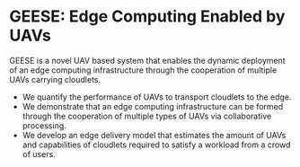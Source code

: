 # GEESE: Edge Computing Enabled by UAVs
GEESE is a novel UAV based system that enables the dynamic deployment of an edge computing infrastructure through the cooperation of multiple UAVs carrying cloudlets.
 
 * We quantify the performance of UAVs to transport cloudlets to the edge.
 * We demonstrate that an edge computing infrastructure can be formed through the cooperation of multiple types of UAVs via collaborative processing.
 * We develop an edge delivery model that estimates the amount of UAVs and capabilities of cloudlets required to satisfy a workload from a crowd of users.
